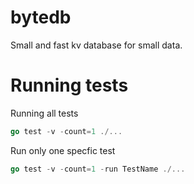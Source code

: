 # bytedb
Small and fast kv database for small data.

# Running tests

Running all tests

```go
go test -v -count=1 ./...
```

Run only one specfic test

```go
go test -v -count=1 -run TestName ./...
```